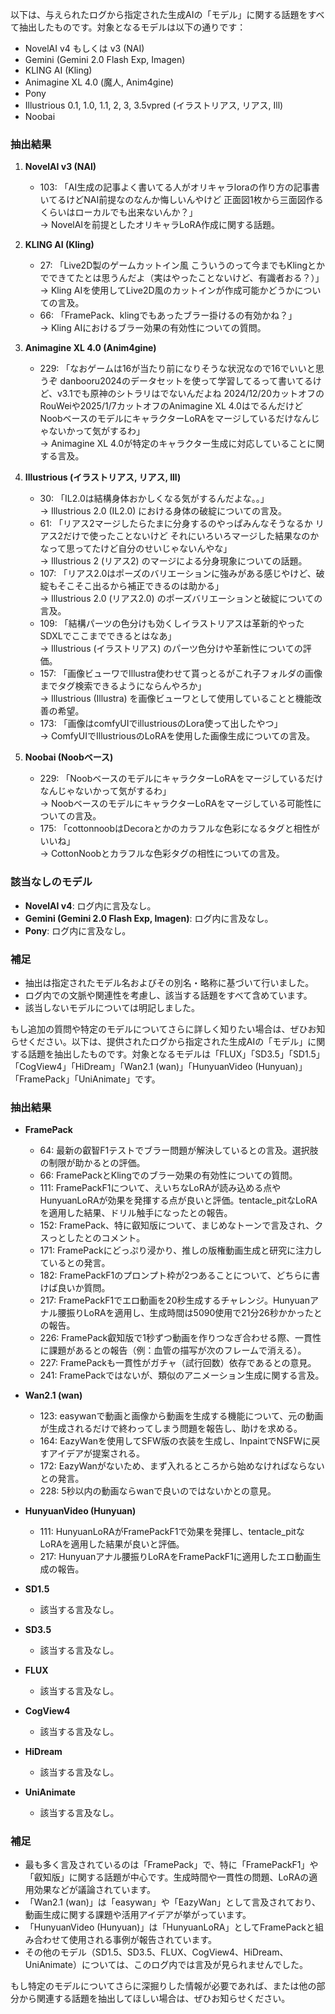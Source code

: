 以下は、与えられたログから指定された生成AIの「モデル」に関する話題をすべて抽出したものです。対象となるモデルは以下の通りです：
- NovelAI v4 もしくは v3 (NAI)
- Gemini (Gemini 2.0 Flash Exp, Imagen)
- KLING AI (Kling)
- Animagine XL 4.0 (魔人, Anim4gine)
- Pony
- Illustrious 0.1, 1.0, 1.1, 2, 3, 3.5vpred (イラストリアス, リアス, Ill)
- Noobai

### 抽出結果

1. **NovelAI v3 (NAI)**  
   - 103: 「AI生成の記事よく書いてる人がオリキャラloraの作り方の記事書いてるけどNAI前提なのなんか悔しいんやけど 正面図1枚から三面図作るくらいはローカルでも出来ないんか？」  
     → NovelAIを前提としたオリキャラLoRA作成に関する話題。

2. **KLING AI (Kling)**  
   - 27: 「Live2D製のゲームカットイン風 こういうのって今までもKlingとかでできてたとは思うんだよ（実はやったことないけど、有識者おる？）」  
     → Kling AIを使用してLive2D風のカットインが作成可能かどうかについての言及。
   - 66: 「FramePack、klingでもあったブラー掛けるの有効かね？」  
     → Kling AIにおけるブラー効果の有効性についての質問。

3. **Animagine XL 4.0 (Anim4gine)**  
   - 229: 「なおゲームは16が当たり前になりそうな状況なので16でいいと思うぞ danbooru2024のデータセットを使って学習してるって書いてるけど、v3.1でも原神のシトラリはでないんだよね 2024/12/20カットオフのRouWeiや2025/1/7カットオフのAnimagine XL 4.0はでるんだけど NoobベースのモデルにキャラクターLoRAをマージしているだけなんじゃないかって気がするわ」  
     → Animagine XL 4.0が特定のキャラクター生成に対応していることに関する言及。

4. **Illustrious (イラストリアス, リアス, Ill)**  
   - 30: 「IL2.0は結構身体おかしくなる気がするんだよな。。」  
     → Illustrious 2.0 (IL2.0) における身体の破綻についての言及。
   - 61: 「リアス2マージしたらたまに分身するのやっぱみんなそうなるか リアス2だけで使ったことないけど それにいろいろマージした結果なのかなって思ってたけど自分のせいじゃないんやな」  
     → Illustrious 2 (リアス2) のマージによる分身現象についての話題。
   - 107: 「リアス2.0はポーズのバリエーションに強みがある感じやけど、破綻もそこそこ出るから補正できるのは助かる」  
     → Illustrious 2.0 (リアス2.0) のポーズバリエーションと破綻についての言及。
   - 109: 「結構パーツの色分けも効くしイラストリアスは革新的やった SDXLでここまでできるとはなあ」  
     → Illustrious (イラストリアス) のパーツ色分けや革新性についての評価。
   - 157: 「画像ビューワでIllustra使わせて貰っとるがこれ子フォルダの画像までタグ検索できるようにならんやろか」  
     → Illustrious (Illustra) を画像ビューワとして使用していることと機能改善の希望。
   - 173: 「画像はcomfyUIでillustriousのLora使って出したやつ」  
     → ComfyUIでIllustriousのLoRAを使用した画像生成についての言及。

5. **Noobai (Noobベース)**  
   - 229: 「NoobベースのモデルにキャラクターLoRAをマージしているだけなんじゃないかって気がするわ」  
     → NoobベースのモデルにキャラクターLoRAをマージしている可能性についての言及。
   - 175: 「cottonnoobはDecoraとかのカラフルな色彩になるタグと相性がいいね」  
     → CottonNoobとカラフルな色彩タグの相性についての言及。

### 該当なしのモデル
- **NovelAI v4**: ログ内に言及なし。
- **Gemini (Gemini 2.0 Flash Exp, Imagen)**: ログ内に言及なし。
- **Pony**: ログ内に言及なし。

### 補足
- 抽出は指定されたモデル名およびその別名・略称に基づいて行いました。
- ログ内での文脈や関連性を考慮し、該当する話題をすべて含めています。
- 該当しないモデルについては明記しました。

もし追加の質問や特定のモデルについてさらに詳しく知りたい場合は、ぜひお知らせください。以下は、提供されたログから指定された生成AIの「モデル」に関する話題を抽出したものです。対象となるモデルは「FLUX」「SD3.5」「SD1.5」「CogView4」「HiDream」「Wan2.1 (wan)」「HunyuanVideo (Hunyuan)」「FramePack」「UniAnimate」です。

### 抽出結果

- **FramePack**  
  - 64: 最新の叡智F1テストでブラー問題が解決しているとの言及。選択肢の制限が助かるとの評価。
  - 66: FramePackとKlingでのブラー効果の有効性についての質問。
  - 111: FramePackF1について、えいちなLoRAが読み込める点やHunyuanLoRAが効果を発揮する点が良いと評価。tentacle_pitなLoRAを適用した結果、ドリル触手になったとの報告。
  - 152: FramePack、特に叡知版について、まじめなトーンで言及され、クスっとしたとのコメント。
  - 171: FramePackにどっぷり浸かり、推しの版権動画生成と研究に注力しているとの発言。
  - 182: FramePackF1のプロンプト枠が2つあることについて、どちらに書けば良いか質問。
  - 217: FramePackF1でエロ動画を20秒生成するチャレンジ。Hunyuanアナル腰振りLoRAを適用し、生成時間は5090使用で21分26秒かかったとの報告。
  - 226: FramePack叡知版で1秒ずつ動画を作りつなぎ合わせる際、一貫性に課題があるとの報告（例：血管の描写が次のフレームで消える）。
  - 227: FramePackも一貫性がガチャ（試行回数）依存であるとの意見。
  - 241: FramePackではないが、類似のアニメーション生成に関する言及。

- **Wan2.1 (wan)**  
  - 123: easywanで動画と画像から動画を生成する機能について、元の動画が生成されるだけで終わってしまう問題を報告し、助けを求める。
  - 164: EazyWanを使用してSFW版の衣装を生成し、InpaintでNSFWに戻すアイデアが提案される。
  - 172: EazyWanがないため、まず入れるところから始めなければならないとの発言。
  - 228: 5秒以内の動画ならwanで良いのではないかとの意見。

- **HunyuanVideo (Hunyuan)**  
  - 111: HunyuanLoRAがFramePackF1で効果を発揮し、tentacle_pitなLoRAを適用した結果が良いと評価。
  - 217: Hunyuanアナル腰振りLoRAをFramePackF1に適用したエロ動画生成の報告。

- **SD1.5**  
  - 該当する言及なし。

- **SD3.5**  
  - 該当する言及なし。

- **FLUX**  
  - 該当する言及なし。

- **CogView4**  
  - 該当する言及なし。

- **HiDream**  
  - 該当する言及なし。

- **UniAnimate**  
  - 該当する言及なし。

### 補足
- 最も多く言及されているのは「FramePack」で、特に「FramePackF1」や「叡知版」に関する話題が中心です。生成時間や一貫性の問題、LoRAの適用効果などが議論されています。
- 「Wan2.1 (wan)」は「easywan」や「EazyWan」として言及されており、動画生成に関する課題や活用アイデアが挙がっています。
- 「HunyuanVideo (Hunyuan)」は「HunyuanLoRA」としてFramePackと組み合わせて使用される事例が報告されています。
- その他のモデル（SD1.5、SD3.5、FLUX、CogView4、HiDream、UniAnimate）については、このログ内では言及が見られませんでした。

もし特定のモデルについてさらに深掘りした情報が必要であれば、または他の部分から関連する話題を抽出してほしい場合は、ぜひお知らせください。